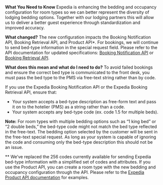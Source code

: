 [//]: # (Title: Bedding and Occupancy Configurations are Getting Better)
[//]: # (Date: 2017-02-16)
[//]: # (Category: bedding occupancy enhancements)

**What You Need to Know**
Expedia is enhancing the bedding and occupancy configuration for room types so we can better represent the diversity of lodging bedding options. Together with our lodging partners this will allow us to deliver a better guest experience through standardization and improved accuracy.

**What changed?**
The new configuration impacts the Booking Notification API, Booking Retrieval API, and Product API*. For bookings, we will continue to send bed-type information in the special request field. Please refer to the API documentation for updated specifications: [Booking Notification API](https://expediaconnectivity.com/apis/availability-rates-restrictions-booking-notification-retrieval-and-confirmation/booking-notification-api/reference.html) or [Booking Retrieval API](https://expediaconnectivity.com/apis/availability-rates-restrictions-booking-notification-retrieval-and-confirmation/expedia-quickconnect-booking-retrieval-confirmation-api/reference-br.html).

**What does this mean and what do I need to do?**
To avoid failed bookings and ensure the correct bed type is communicated to the front desk, you must pass the bed type to the PMS via free-text string rather than by code.

If you use the Expedia Booking Notification API or the Expedia Booking Retrieval API, ensure that:

*   Your system accepts a bed-type description as free-form text and pass it on to the hotelier (PMS) as a string rather than a code.
*   Your system accepts any bed-type code (ex. code 1.5 for multiple beds).

**Note:** For room types with multiple bedding options such as “1 king bed” or “2 double beds,” the bed-type code might not match the bed type reflected in the free-text. The bedding option selected by the customer will be sent in the free-text special request. As long as your system is capable of ignoring the code and consuming only the bed-type description this should not be an issue.

** We’ve replaced the 256 codes currently available for sending Expedia bed-type information with a simplified set of codes and attributes. If you use the Product API, you can create a room type with the new bedding and occupancy configuration through the API. Please refer to the [Expedia Product API documentation](https://expediaconnectivity.com/apis/product-management/product-api/reference.html#bedtypeenum) for examples.